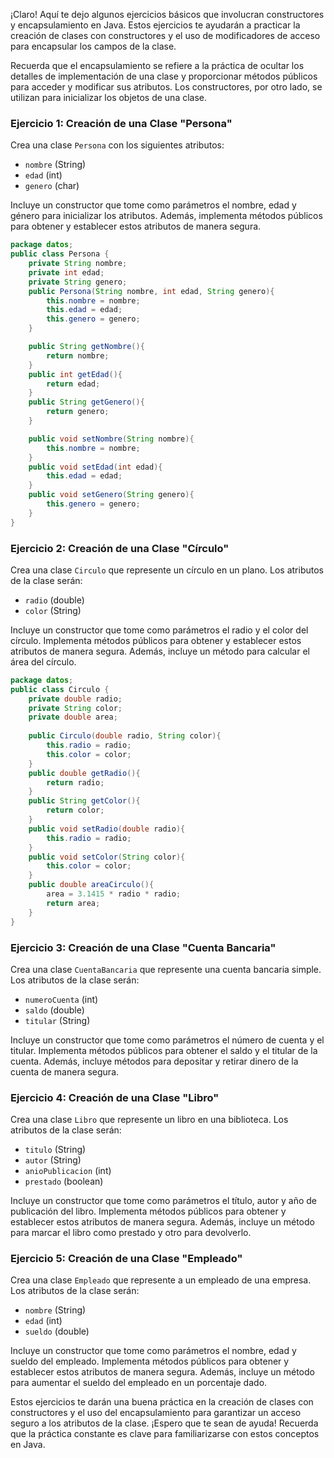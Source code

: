 ¡Claro! Aquí te dejo algunos ejercicios básicos que involucran constructores y encapsulamiento en Java. Estos ejercicios te ayudarán a practicar la creación de clases con constructores y el uso de modificadores de acceso para encapsular los campos de la clase. 

Recuerda que el encapsulamiento se refiere a la práctica de ocultar los detalles de implementación de una clase y proporcionar métodos públicos para acceder y modificar sus atributos. Los constructores, por otro lado, se utilizan para inicializar los objetos de una clase. 

### Ejercicio 1: Creación de una Clase "Persona"

Crea una clase `Persona` con los siguientes atributos:

- `nombre` (String)
- `edad` (int)
- `genero` (char)

Incluye un constructor que tome como parámetros el nombre, edad y género para inicializar los atributos. Además, implementa métodos públicos para obtener y establecer estos atributos de manera segura.

```java
package datos;
public class Persona {
	private String nombre;
	private int edad;
	private String genero;
	public Persona(String nombre, int edad, String genero){
		this.nombre = nombre;
		this.edad = edad;
		this.genero = genero;
	}

	public String getNombre(){
		return nombre;
	}
	public int getEdad(){
		return edad;
	}
	public String getGenero(){
		return genero;
	}

	public void setNombre(String nombre){
		this.nombre = nombre;
	}
	public void setEdad(int edad){
		this.edad = edad;
	}
	public void setGenero(String genero){
		this.genero = genero;
	}
} 
```
### Ejercicio 2: Creación de una Clase "Círculo"

Crea una clase `Circulo` que represente un círculo en un plano. Los atributos de la clase serán:

- `radio` (double)
- `color` (String)

Incluye un constructor que tome como parámetros el radio y el color del círculo. Implementa métodos públicos para obtener y establecer estos atributos de manera segura. Además, incluye un método para calcular el área del círculo.

```java
package datos;
public class Circulo {
	private double radio;
	private String color;
	private double area;
	
	public Circulo(double radio, String color){
		this.radio = radio;
		this.color = color;
	}
	public double getRadio(){
		return radio;	
	}
	public String getColor(){
		return color;
	}
	public void setRadio(double radio){
		this.radio = radio;
	}
	public void setColor(String color){
		this.color = color;
	}
	public double areaCirculo(){
		area = 3.1415 * radio * radio;
		return area;
	}
}
```
### Ejercicio 3: Creación de una Clase "Cuenta Bancaria"

Crea una clase `CuentaBancaria` que represente una cuenta bancaria simple. Los atributos de la clase serán:

- `numeroCuenta` (int)
- `saldo` (double)
- `titular` (String)

Incluye un constructor que tome como parámetros el número de cuenta y el titular. Implementa métodos públicos para obtener el saldo y el titular de la cuenta. Además, incluye métodos para depositar y retirar dinero de la cuenta de manera segura.

### Ejercicio 4: Creación de una Clase "Libro"

Crea una clase `Libro` que represente un libro en una biblioteca. Los atributos de la clase serán:

- `titulo` (String)
- `autor` (String)
- `anioPublicacion` (int)
- `prestado` (boolean)

Incluye un constructor que tome como parámetros el título, autor y año de publicación del libro. Implementa métodos públicos para obtener y establecer estos atributos de manera segura. Además, incluye un método para marcar el libro como prestado y otro para devolverlo.

### Ejercicio 5: Creación de una Clase "Empleado"

Crea una clase `Empleado` que represente a un empleado de una empresa. Los atributos de la clase serán:

- `nombre` (String)
- `edad` (int)
- `sueldo` (double)

Incluye un constructor que tome como parámetros el nombre, edad y sueldo del empleado. Implementa métodos públicos para obtener y establecer estos atributos de manera segura. Además, incluye un método para aumentar el sueldo del empleado en un porcentaje dado.

Estos ejercicios te darán una buena práctica en la creación de clases con constructores y el uso del encapsulamiento para garantizar un acceso seguro a los atributos de la clase. ¡Espero que te sean de ayuda! Recuerda que la práctica constante es clave para familiarizarse con estos conceptos en Java.
